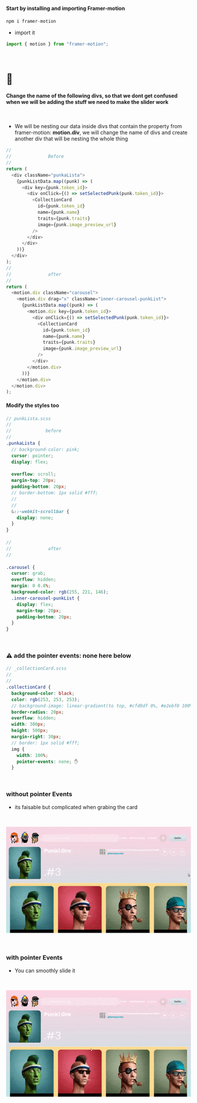 #### Start by installing and importing Framer-motion

```javascript
npm i framer-motion
```

- import it

```javascript
import { motion } from "framer-motion";
```

<br>

# 🥭

#### Change the name of the following divs, so that we dont get confused when we will be adding the stuff we need to make the slider work

<br>

- We will be nesting our data inside divs that contain the property from framer-motion: **motion.div**, we will change the name of divs and create another div that will be nesting the whole thing

```javascript
//
//              Before
//
return (
  <div className="punkaLista">
    {punkListData.map((punk) => (
      <div key={punk.token_id}>
        <div onClick={() => setSelectedPunk(punk.token_id)}>
          <CollectionCard
            id={punk.token_id}
            name={punk.name}
            traits={punk.traits}
            image={punk.image_preview_url}
          />
        </div>
      </div>
    ))}
  </div>
);
//
//              after
//
return (
  <motion.div className="carousel">
    <motion.div drag="x" className="inner-carousel-punkList">
      {punkListData.map((punk) => (
        <motion.div key={punk.token_id}>
          <div onClick={() => setSelectedPunk(punk.token_id)}>
            <CollectionCard
              id={punk.token_id}
              name={punk.name}
              traits={punk.traits}
              image={punk.image_preview_url}
            />
          </div>
        </motion.div>
      ))}
    </motion.div>
  </motion.div>
);
```

#### Modify the styles too

```scss
// punkLista.scss
//
//             before
//
.punkaLista {
  // background-color: pink;
  cursor: pointer;
  display: flex;

  overflow: scroll;
  margin-top: 20px;
  padding-bottom: 20px;
  // border-bottom: 1px solid #fff;
  //
  //
  &::-webkit-scrollbar {
    display: none;
  }
}

//
//              after
//

.carousel {
  cursor: grab;
  overflow: hidden;
  margin: 0 0.8%;
  background-color: rgb(255, 221, 146);
  .inner-carousel-punkList {
    display: flex;
    margin-top: 20px;
    padding-bottom: 20px;
  }
}
```

<br>

### ⚠️ add the pointer events: none here below

```scss
// _collectionCard.scss
//
//
.collectionCard {
  background-color: black;
  color: rgb(253, 253, 253);
  // background-image: linear-gradient(to top, #cfd9df 0%, #e2ebf0 100%);
  border-radius: 20px;
  overflow: hidden;
  width: 300px;
  height: 500px;
  margin-right: 30px;
  // border: 1px solid #fff;
  img {
    width: 100%;
    pointer-events: none; ✋
  }
```

<br>

### without pointer Events

- its faisable but complicated when grabing the card

<br>

[<img src="/src/img/without-pointerEvents.gif"/>]()

<br>

### with pointer Events

- You can smoothly slide it

<br>

[<img src="/src/img/with-pointerEvents.gif"/>]()
